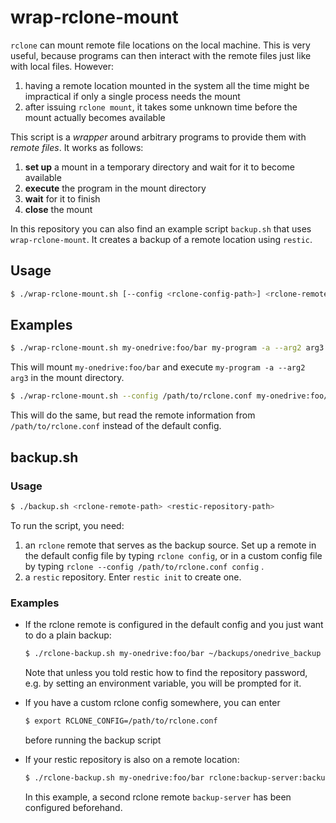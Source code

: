 # wrap-rclone-mount

`rclone` can mount remote file locations on the local machine. This is very useful, because programs can then interact with the remote files just like with local files. However:

1. having a remote location mounted in the system all the time might be impractical if only a single process needs the mount
2. after issuing `rclone mount`, it takes some unknown time before the mount actually becomes available

This script is a *wrapper* around arbitrary programs to provide them with *remote files*. It works as follows:

1. **set up** a mount in a temporary directory and wait for it to become available
2. **execute** the program in the mount directory
3. **wait** for it to finish
4. **close** the mount

In this repository you can also find an example script `backup.sh` that uses `wrap-rclone-mount`. It creates a backup of a remote location using `restic`.



## Usage

```bash
$ ./wrap-rclone-mount.sh [--config <rclone-config-path>] <rclone-remote-path> <program> [args...]
```



## Examples

```bash
$ ./wrap-rclone-mount.sh my-onedrive:foo/bar my-program -a --arg2 arg3
```

This will mount `my-onedrive:foo/bar` and execute `my-program -a --arg2 arg3` in the mount directory.

```bash
$ ./wrap-rclone-mount.sh --config /path/to/rclone.conf my-onedrive:foo/bar my-program -a --arg2 arg3
```

This will do the same, but read the remote information from `/path/to/rclone.conf` instead of the default config.



## backup.sh

### Usage

```bash
$ ./backup.sh <rclone-remote-path> <restic-repository-path>
```

To run the script, you need:

1. an `rclone` remote that serves as the backup source. Set up a remote in the default config file by typing `rclone config`, or in a custom config file by typing `rclone --config /path/to/rclone.conf config` .
2. a `restic` repository. Enter `restic init` to create one.


### Examples

* If the rclone remote is configured in the default config and you just want to do a plain backup:

    ```bash
    $ ./rclone-backup.sh my-onedrive:foo/bar ~/backups/onedrive_backup
    ```

    Note that unless you told restic how to find the repository password, e.g. by setting an environment variable, you will be prompted for it.

* If you have a custom rclone config somewhere, you can enter

    ```bash
    $ export RCLONE_CONFIG=/path/to/rclone.conf
    ```
    
    before running the backup script
    
* If your restic repository is also on a remote location:

    ```bash
    $ ./rclone-backup.sh my-onedrive:foo/bar rclone:backup-server:backups/onedrive_backup
    ```

    In this example, a second rclone remote `backup-server` has been configured beforehand.
